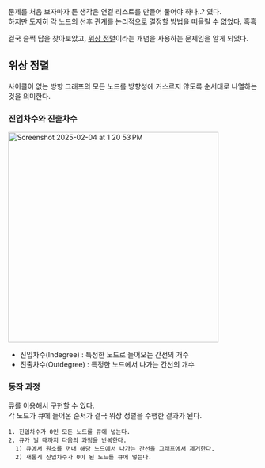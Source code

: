 문제를 처음 보자마자 든 생각은 연결 리스트를 만들어 풀어야 하나..? 였다.  
하지만 도저히 각 노드의 선후 관계를 논리적으로 결정할 방법을 떠올릴 수 없었다. 흑흑

결국 슬쩍 답을 찾아보았고, [위상 정렬](https://youtu.be/xeSz3pROPS8?si=MGEU9AfCQsfRLiem)이라는 개념을 사용하는 문제임을 알게 되었다.

## 위상 정렬

사이클이 없는 방향 그래프의 모든 노드를 방향성에 거스르지 않도록 순서대로 나열하는 것을 의미한다.

### 진입차수와 진출차수

<img width="425" alt="Screenshot 2025-02-04 at 1 20 53 PM" src="https://gist.github.com/user-attachments/assets/66249e5d-fd95-4eb2-b046-014d97fbfa65" />

- 진입차수(Indegree) : 특정한 노드로 들어오는 간선의 개수
- 진출차수(Outdegree) : 특정한 노드에서 나가는 간선의 개수

### 동작 과정

큐를 이용해서 구현할 수 있다.  
각 노드가 큐에 들어온 순서가 결국 위상 정렬을 수행한 결과가 된다.

```
1. 진입차수가 0인 모든 노드를 큐에 넣는다.
2. 큐가 빌 때까지 다음의 과정을 반복한다.
  1) 큐에서 원소를 꺼내 해당 노드에서 나가는 간선을 그래프에서 제거한다.
  2) 새롭게 진입차수가 0이 된 노드를 큐에 넣는다.
```
